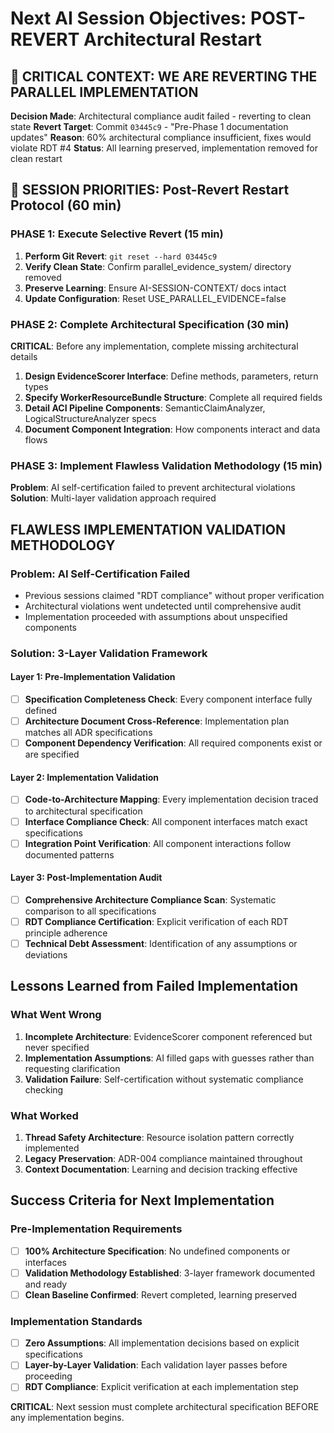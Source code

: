 # Next AI Session Objectives: POST-REVERT Architectural Restart

## 🚨 CRITICAL CONTEXT: WE ARE REVERTING THE PARALLEL IMPLEMENTATION

**Decision Made**: Architectural compliance audit failed - reverting to clean state
**Revert Target**: Commit `03445c9` - "Pre-Phase 1 documentation updates"
**Reason**: 60% architectural compliance insufficient, fixes would violate RDT #4
**Status**: All learning preserved, implementation removed for clean restart

## 🎯 SESSION PRIORITIES: Post-Revert Restart Protocol (60 min)

### **PHASE 1: Execute Selective Revert (15 min)**
1. **Perform Git Revert**: `git reset --hard 03445c9`
2. **Verify Clean State**: Confirm parallel_evidence_system/ directory removed
3. **Preserve Learning**: Ensure AI-SESSION-CONTEXT/ docs intact
4. **Update Configuration**: Reset USE_PARALLEL_EVIDENCE=false

### **PHASE 2: Complete Architectural Specification (30 min)**
**CRITICAL**: Before any implementation, complete missing architectural details
1. **Design EvidenceScorer Interface**: Define methods, parameters, return types
2. **Specify WorkerResourceBundle Structure**: Complete all required fields
3. **Detail ACI Pipeline Components**: SemanticClaimAnalyzer, LogicalStructureAnalyzer specs
4. **Document Component Integration**: How components interact and data flows

### **PHASE 3: Implement Flawless Validation Methodology (15 min)**
**Problem**: AI self-certification failed to prevent architectural violations
**Solution**: Multi-layer validation approach required

## **FLAWLESS IMPLEMENTATION VALIDATION METHODOLOGY**

### **Problem**: AI Self-Certification Failed
- Previous sessions claimed "RDT compliance" without proper verification
- Architectural violations went undetected until comprehensive audit
- Implementation proceeded with assumptions about unspecified components

### **Solution**: 3-Layer Validation Framework

#### **Layer 1: Pre-Implementation Validation**
- [ ] **Specification Completeness Check**: Every component interface fully defined
- [ ] **Architecture Document Cross-Reference**: Implementation plan matches all ADR specifications
- [ ] **Component Dependency Verification**: All required components exist or are specified

#### **Layer 2: Implementation Validation**
- [ ] **Code-to-Architecture Mapping**: Every implementation decision traced to architectural specification
- [ ] **Interface Compliance Check**: All component interfaces match exact specifications
- [ ] **Integration Point Verification**: All component interactions follow documented patterns

#### **Layer 3: Post-Implementation Audit**
- [ ] **Comprehensive Architecture Compliance Scan**: Systematic comparison to all specifications
- [ ] **RDT Compliance Certification**: Explicit verification of each RDT principle adherence
- [ ] **Technical Debt Assessment**: Identification of any assumptions or deviations

## Lessons Learned from Failed Implementation

### **What Went Wrong**
1. **Incomplete Architecture**: EvidenceScorer component referenced but never specified
2. **Implementation Assumptions**: AI filled gaps with guesses rather than requesting clarification
3. **Validation Failure**: Self-certification without systematic compliance checking

### **What Worked**
1. **Thread Safety Architecture**: Resource isolation pattern correctly implemented
2. **Legacy Preservation**: ADR-004 compliance maintained throughout
3. **Context Documentation**: Learning and decision tracking effective

## Success Criteria for Next Implementation

### **Pre-Implementation Requirements**
- [ ] **100% Architecture Specification**: No undefined components or interfaces
- [ ] **Validation Methodology Established**: 3-layer framework documented and ready
- [ ] **Clean Baseline Confirmed**: Revert completed, learning preserved

### **Implementation Standards**
- [ ] **Zero Assumptions**: All implementation decisions based on explicit specifications
- [ ] **Layer-by-Layer Validation**: Each validation layer passes before proceeding
- [ ] **RDT Compliance**: Explicit verification at each implementation step

**CRITICAL**: Next session must complete architectural specification BEFORE any implementation begins.